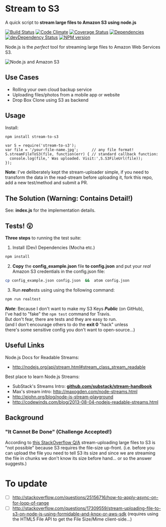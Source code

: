 Stream to S3
========================

A quick script to **stream large files to Amazon S3 using node.js**

[![Build Status](https://travis-ci.org/nelsonic/stream-to-s3.png?branch=master)](https://travis-ci.org/nelsonic/stream-to-s3)
[![Code Climate](https://codeclimate.com/github/nelsonic/stream-to-s3.png)](https://codeclimate.com/github/nelsonic/stream-to-s3)
[![Coverage Status](https://coveralls.io/repos/nelsonic/stream-to-s3/badge.png?branch=master)](https://coveralls.io/r/nelsonic/stream-to-s3?branch=master)
[![Dependencies](https://david-dm.org/nelsonic/stream-to-s3.png?theme=shields.io)](https://david-dm.org/nelsonic/stream-to-s3)
[![devDependency Status](https://david-dm.org/nelsonic/stream-to-s3/dev-status.svg)](https://david-dm.org/nelsonic/stream-to-s3#info=devDependencies)
[![NPM version](https://badge.fury.io/js/stream-to-s3.png)](https://npmjs.org/package/stream-to-s3)

Node.js is the *perfect* tool for streaming large files to Amazon Web Services S3.


![Node.js and Amazon S3](http://i.imgur.com/w1S84gJ.png)

## Use Cases

- Rolling your own cloud backup service
- Uploading files/photos from a mobile app or website
- Drop Box Clone using S3 as backend


## Usage

Install:
```sh
npm install stream-to-s3
```

```
var S = require('stream-to-s3');
var file = '/your-file-name.jpg';      // any file format!
S.streamFileToS3(file, function(err) { // standard callback function:
  console.log(file,' Was uploaded. Visit:',S.S3FileUrl(file));
});
```

**Note**: I've deliberately kept the stream-uploader simple,
if you need to transform the data in the read-stream before
uploading it, fork this repo, add a new test/method and submit a PR.

## The Solution (Warning: Contains Detail!)

See: **index.js** for the implementation details.

## Tests! :open_mouth:

**Three steps** to running the test suite:

1. Install (Dev) Dependencies (Mocha etc.) <br/>
```sh
npm install
```

2. **Copy** the **config_example.json** file **to config.json**
and put your *real* Amazon S3 credentials in the config.json file:
```sh
cp config_example.json config.json  &&  atom config.json
```

3. Run ***real***tests using using the following command:
```sh
npm run realtest
```


***Note***: Because I don't want to make my S3 Keys ***Public***
(on GitHub), <br />
I've had to "fake" the `npm test` command for Travis.<br/>
But don't fear, there are tests and they are easy to run. <br/>
(and I don't encourage others to do the **exit 0** "hack" unless <br />
there's some sensitive config you don't want to open-source...)

## Useful Links

Node.js Docs for Readable Streams:
- http://nodejs.org/api/stream.html#stream_class_stream_readable

Best place to learn Node.js Streams:
- SubStack's Streams Intro: [**github.com/substack/stream-handbook**](http://github.com/substack/stream-handbook)
- Max's stream intro: http://maxogden.com/node-streams.html
- http://ejohn.org/blog/node-js-stream-playground
- http://codewinds.com/blog/2013-08-04-nodejs-readable-streams.html


## Background

### "It Cannot Be Done" (Challenge Accepted!)

According to
[this StackOverflow Q/A](http://stackoverflow.com/a/17326079/1148249)
stream-uploading large files to S3
is "not possible" because S3 requires the file-size up-front.
(i.e. before you can upload the file you need to tell S3 its size
  and since we are streaming the file in chunks we don't know
  its size before hand... or so the answer suggests.)


# To update
- [ ] http://stackoverflow.com/questions/25156716/how-to-apply-async-on-for-loop-of-range
- [ ] http://stackoverflow.com/questions/17309559/stream-uploading-file-to-s3-on-node-js-using-formidable-and-knox-or-aws-sdk
(requires using the HTML5 File API to get the File Size/Mime client-side...)
